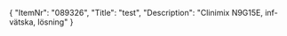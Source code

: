 {
  "ItemNr": "089326",
  "Title": "test",
  "Description": "Clinimix N9G15E, inf-vätska, lösning"
}